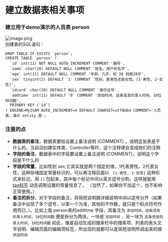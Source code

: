 # 建立数据表相关事项

### 建立用于demo演示的人员表 person

![image.png](https://res.zvo.cn/writecode/wm_demo_table.png)   
创建表的SQL语句：  

````
DROP TABLE IF EXISTS `person`;
CREATE TABLE `person` (
  `id` int(11) NOT NULL AUTO_INCREMENT COMMENT '编号',
  `name` char(20) DEFAULT NULL COMMENT '姓名，用户的名字',
  `age` int(11) DEFAULT NULL COMMENT '年龄，几岁，如 28 则是28岁',
  `sex` tinyint(2) DEFAULT '1' COMMENT '性别，是男性还是女性。[1-男性, 2-女性]',
  `idcard` char(30) DEFAULT NULL COMMENT '身份证号',
  `addtime` int(11) DEFAULT '0' COMMENT '添加时间，这条信息的录入时间，10位时间戳',
  PRIMARY KEY (`id`)
) ENGINE=MyISAM AUTO_INCREMENT=4 DEFAULT CHARSET=utf8mb4 COMMENT='人员表，演示 entity 类';
````

### 注意的点
* **数据表的备注**，数据表要给设置上备注说明 (COMMENT) ，说明这张表是干什么的。当自动创建实体类、Controller等时，这个注释便会变成他们的注释
* **字段的备注**，数据表中的字段要设置上备注说明 (COMMENT)，说明这个字段是干什么的
* **字段的常量**，比如性别 sex,它其实就是两个固定的值，1代表男性，2代表女性，这种存储固定常量标识的，可以再注释后面以 ```` [1-男性, 2-女性]```` 这种形式来标记。用 ```` [] ```` 包起来，其中每个标记中间以英文逗号分割。这样就能用 [tag标签](tag.md) 动态调用设置的常量信息了。 （当然了，如果你不加这个，也不影响正常使用。）
* **备注的拆分**，对于字段的备注，将简短说明跟详细说明中间以逗号分开（如果备注中出现了多个逗号，以第一个为准，其他的不作数，就只是个标点符号作用而已。）。比如上面 person表的addtime 字段，其备注为 ```` 添加时间，这条信息的录入时间，10位时间戳 ```` 便是拆分为两块，一块是 ```` 添加时间 ```` ，另一块为 ```` 这条信息的录入时间，10位时间戳 ```` 如此，像是自动生成的搜索栏中的搜索项、列表的表头文字说明、编辑页面的编辑项标签，所出现的就都可以是简短说明所调出来的值 ```` 添加时间 ```` 